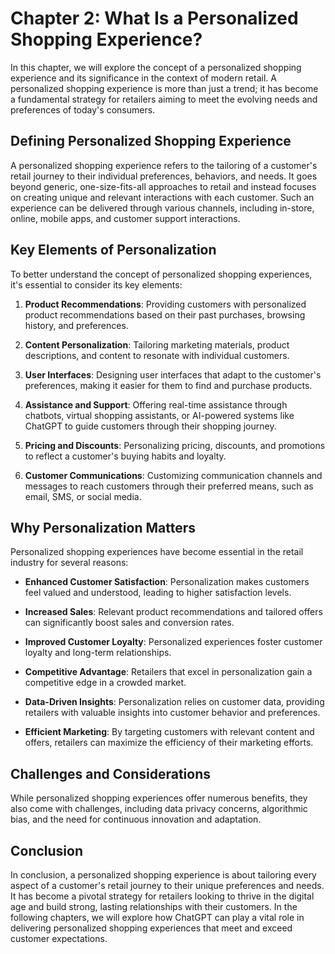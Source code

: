 Chapter 2: What Is a Personalized Shopping Experience?
======================================================

In this chapter, we will explore the concept of a personalized shopping experience and its significance in the context of modern retail. A personalized shopping experience is more than just a trend; it has become a fundamental strategy for retailers aiming to meet the evolving needs and preferences of today's consumers.

**Defining Personalized Shopping Experience**
---------------------------------------------

A personalized shopping experience refers to the tailoring of a customer's retail journey to their individual preferences, behaviors, and needs. It goes beyond generic, one-size-fits-all approaches to retail and instead focuses on creating unique and relevant interactions with each customer. Such an experience can be delivered through various channels, including in-store, online, mobile apps, and customer support interactions.

**Key Elements of Personalization**
-----------------------------------

To better understand the concept of personalized shopping experiences, it's essential to consider its key elements:

1. **Product Recommendations**: Providing customers with personalized product recommendations based on their past purchases, browsing history, and preferences.

2. **Content Personalization**: Tailoring marketing materials, product descriptions, and content to resonate with individual customers.

3. **User Interfaces**: Designing user interfaces that adapt to the customer's preferences, making it easier for them to find and purchase products.

4. **Assistance and Support**: Offering real-time assistance through chatbots, virtual shopping assistants, or AI-powered systems like ChatGPT to guide customers through their shopping journey.

5. **Pricing and Discounts**: Personalizing pricing, discounts, and promotions to reflect a customer's buying habits and loyalty.

6. **Customer Communications**: Customizing communication channels and messages to reach customers through their preferred means, such as email, SMS, or social media.

**Why Personalization Matters**
-------------------------------

Personalized shopping experiences have become essential in the retail industry for several reasons:

* **Enhanced Customer Satisfaction**: Personalization makes customers feel valued and understood, leading to higher satisfaction levels.

* **Increased Sales**: Relevant product recommendations and tailored offers can significantly boost sales and conversion rates.

* **Improved Customer Loyalty**: Personalized experiences foster customer loyalty and long-term relationships.

* **Competitive Advantage**: Retailers that excel in personalization gain a competitive edge in a crowded market.

* **Data-Driven Insights**: Personalization relies on customer data, providing retailers with valuable insights into customer behavior and preferences.

* **Efficient Marketing**: By targeting customers with relevant content and offers, retailers can maximize the efficiency of their marketing efforts.

**Challenges and Considerations**
---------------------------------

While personalized shopping experiences offer numerous benefits, they also come with challenges, including data privacy concerns, algorithmic bias, and the need for continuous innovation and adaptation.

**Conclusion**
--------------

In conclusion, a personalized shopping experience is about tailoring every aspect of a customer's retail journey to their unique preferences and needs. It has become a pivotal strategy for retailers looking to thrive in the digital age and build strong, lasting relationships with their customers. In the following chapters, we will explore how ChatGPT can play a vital role in delivering personalized shopping experiences that meet and exceed customer expectations.
